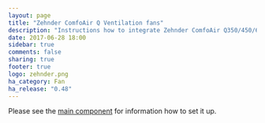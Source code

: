 ```yaml
---
layout: page
title: "Zehnder ComfoAir Q Ventilation fans"
description: "Instructions how to integrate Zehnder ComfoAir Q350/450/600 fans into Home Assistant."
date: 2017-06-28 18:00
sidebar: true
comments: false
sharing: true
footer: true
logo: zehnder.png
ha_category: Fan
ha_release: "0.48"
---
```


Please see the [main component] for information how to set it up.

[main component]: /components/comfoconnect/
